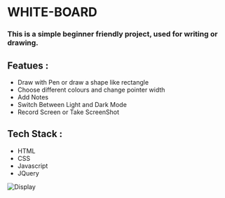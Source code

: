 # WHITE-BOARD

### This is a simple beginner friendly project, used for writing or drawing. 

## Featues :
+ Draw with Pen or draw a shape like rectangle
+ Choose different colours and change pointer width
+ Add Notes
+ Switch Between Light and Dark Mode
+ Record Screen or Take ScreenShot

## Tech Stack : 
+ HTML
+ CSS
+ Javascript
+ JQuery

![Display](https://github.com/japneetbhatia/White-Board/blob/master/images/WhiteBoard.JPG)
